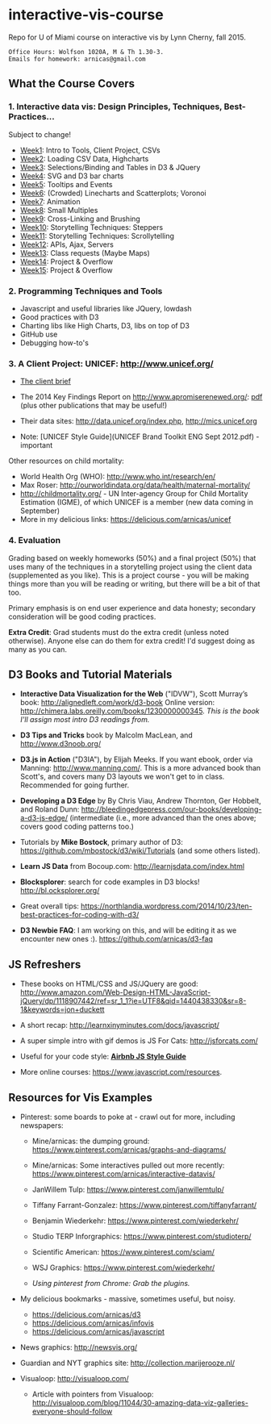 # interactive-vis-course

Repo for U of Miami course on interactive vis by Lynn Cherny, fall 2015.

    Office Hours: Wolfson 1020A, M & Th 1.30-3.
    Emails for homework: arnicas@gmail.com


## What the Course Covers

### 1. Interactive data vis: Design Principles, Techniques, Best-Practices...

Subject to change!

* [Week1](Week1): Intro to Tools, Client Project, CSVs
* [Week2](Week2): Loading CSV Data, Highcharts
* [Week3](Week3): Selections/Binding and Tables in D3 & JQuery
* [Week4](Week4): SVG and D3 bar charts
* [Week5](Week5): Tooltips and Events
* [Week6](Week6): (Crowded) Linecharts and Scatterplots; Voronoi
* [Week7](Week7): Animation
* [Week8](Week8): Small Multiples
* [Week9](Week9):  Cross-Linking and Brushing
* [Week10](Week10): Storytelling Techniques: Steppers
* [Week11](Week11): Storytelling Techniques: Scrollytelling
* [Week12](Week12): APIs, Ajax, Servers
* [Week13](Week13): Class requests (Maybe Maps)
* [Week14](Week14): Project & Overflow
* [Week15](Week15): Project & Overflow


### 2. Programming Techniques and Tools

* Javascript and useful libraries like JQuery, lowdash
* Good practices with D3
* Charting libs like High Charts, D3, libs on top of D3
* GitHub use
* Debugging how-to's


### 3. A Client Project: UNICEF: http://www.unicef.org/

* [The client brief](APromiseRenewed_Brief_March2015.pdf)
* The 2014 Key Findings Report on http://www.apromiserenewed.org/: [pdf](http://www.apromiserenewed.org/wp-content/uploads/2015/07/A-Promise-Renewed-2014-Key-Findings.pdf) (plus other publications that may be useful!)
* Their data sites: http://data.unicef.org/index.php, http://mics.unicef.org

* Note: [UNICEF Style Guide](UNICEF Brand Toolkit ENG Sept 2012.pdf) - important


Other resources on child mortality:

* World Health Org (WHO): http://www.who.int/research/en/
* Max Roser: http://ourworldindata.org/data/health/maternal-mortality/
* http://childmortality.org/ - UN Inter-agency Group for Child Mortality Estimation (IGME), of which UNICEF is a member (new data coming in September)
* More in my delicious links: https://delicious.com/arnicas/unicef

### 4. Evaluation

Grading based on weekly homeworks (50%) and a final project (50%) that uses many of the techniques in a storytelling project using the client data (supplemented as you like).  This is a project course - you will be making things more than you will be reading or writing, but there will be a bit of that too.

Primary emphasis is on end user experience and data honesty; secondary consideration will be good coding practices.

**Extra Credit**: Grad students must do the extra credit (unless noted otherwise). Anyone else can do them for extra credit!  I'd suggest doing as many as you can.


## D3 Books and Tutorial Materials

* **Interactive Data Visualization for the Web** ("IDVW"), Scott Murray’s book: http://alignedleft.com/work/d3-book
Online version: http://chimera.labs.oreilly.com/books/1230000000345.  *This is the book I'll assign most intro D3 readings from.*

* **D3 Tips and Tricks** book by Malcolm MacLean, and http://www.d3noob.org/

* **D3.js in Action** ("D3IA"), by Elijah Meeks.  If you want ebook, order via Manning: http://www.manning.com/.  This is a more advanced book than Scott's, and covers many D3 layouts we won't get to in class.  Recommended for going further.

* **Developing a D3 Edge** by By Chris Viau, Andrew Thornton, Ger Hobbelt, and Roland Dunn: http://bleedingedgepress.com/our-books/developing-a-d3-js-edge/ (intermediate (i.e., more advanced than the ones above; covers good coding patterns too.)

* Tutorials by **Mike Bostock**, primary author of D3: https://github.com/mbostock/d3/wiki/Tutorials (and some others listed).

* **Learn JS Data** from Bocoup.com: http://learnjsdata.com/index.html

* **Blocksplorer**: search for code examples in D3 blocks! http://bl.ocksplorer.org/

* Great overall tips: https://northlandia.wordpress.com/2014/10/23/ten-best-practices-for-coding-with-d3/

* **D3 Newbie FAQ**: I am working on this, and will be editing it as we encounter new ones :). https://github.com/arnicas/d3-faq


## JS Refreshers

* These books on HTML/CSS and JS/JQuery are good: http://www.amazon.com/Web-Design-HTML-JavaScript-jQuery/dp/1118907442/ref=sr_1_1?ie=UTF8&qid=1440438330&sr=8-1&keywords=jon+duckett

* A short recap: http://learnxinyminutes.com/docs/javascript/

* A super simple intro with gif demos is JS For Cats: http://jsforcats.com/

* Useful for your code style: **[Airbnb JS Style Guide](https://github.com/airbnb/javascript/tree/master/es5)**

* More online courses: https://www.javascript.com/resources.


## Resources for Vis Examples

* Pinterest: some boards to poke at - crawl out for more, including newspapers:
    * Mine/arnicas: the dumping ground:
        https://www.pinterest.com/arnicas/graphs-and-diagrams/
    * Mine/arnicas: Some interactives pulled out more recently: https://www.pinterest.com/arnicas/interactive-datavis/
    * JanWillem Tulp: https://www.pinterest.com/janwillemtulp/
    * Tiffany Farrant-Gonzalez: https://www.pinterest.com/tiffanyfarrant/
    * Benjamin Wiederkehr: https://www.pinterest.com/wiederkehr/
    * Studio TERP Inforgraphics: https://www.pinterest.com/studioterp/
    * Scientific American: https://www.pinterest.com/sciam/
    * WSJ Graphics: https://www.pinterest.com/wiederkehr/

    * *Using pinterest from Chrome: Grab the plugins.*

* My delicious bookmarks - massive, sometimes useful, but noisy.
    * https://delicious.com/arnicas/d3
    * https://delicious.com/arnicas/infovis
    * https://delicious.com/arnicas/javascript

* News graphics: http://newsvis.org/
* Guardian and NYT graphics site: http://collection.marijerooze.nl/
* Visualoop: http://visualoop.com/
    * Article with pointers from Visualoop: http://visualoop.com/blog/11044/30-amazing-data-viz-galleries-everyone-should-follow

